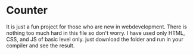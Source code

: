 # Counter
It is just a fun project for those who are new in webdevelopment.
There is nothing too much hard in this file so don't worry.
I have used only HTML, CSS, and JS of basic level only.
just download the folder and run in your compiler and see the result.
